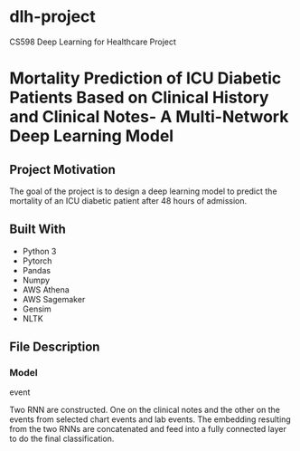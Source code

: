 # dlh-project
CS598 Deep Learning for Healthcare Project
# Mortality Prediction of ICU Diabetic Patients Based on Clinical History and Clinical Notes- A Multi-Network Deep Learning Model

## Project Motivation
The goal of the project is to design a deep learning model to predict the mortality of an ICU diabetic patient after 48 hours of admission.

## Built With
- Python 3
- Pytorch
- Pandas
- Numpy
- AWS Athena
- AWS Sagemaker
- Gensim
- NLTK

## File Description
### Model
event





Two RNN are constructed.  One on the clinical notes and the other on the events from selected chart events and lab events.
The embedding resulting from the two RNNs are concatenated and feed into a fully connected layer to do the final classification.
